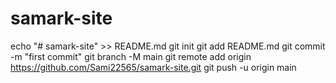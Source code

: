 # samark-site
echo "# samark-site" >> README.md
git init
git add README.md
git commit -m "first commit"
git branch -M main
git remote add origin https://github.com/Sami22565/samark-site.git
git push -u origin main
